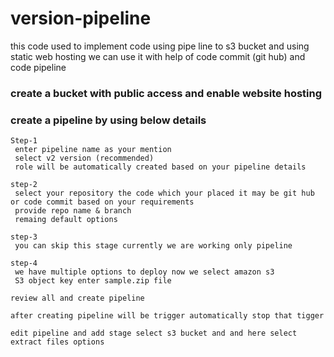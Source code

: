 # version-pipeline
this code used to implement code using pipe line to s3 bucket and using static web hosting we can use it with help of code commit (git hub) and code pipeline 

### create a bucket with public access and enable website hosting

### create a pipeline by using below details

```
Step-1
 enter pipeline name as your mention
 select v2 version (recommended)
 role will be automatically created based on your pipeline details

step-2
 select your repository the code which your placed it may be git hub or code commit based on your requirements
 provide repo name & branch
 remaing default options

step-3
 you can skip this stage currently we are working only pipeline

step-4
 we have multiple options to deploy now we select amazon s3
 S3 object key enter sample.zip file

review all and create pipeline

after creating pipeline will be trigger automatically stop that tigger

edit pipeline and add stage select s3 bucket and and here select extract files options
```
 
